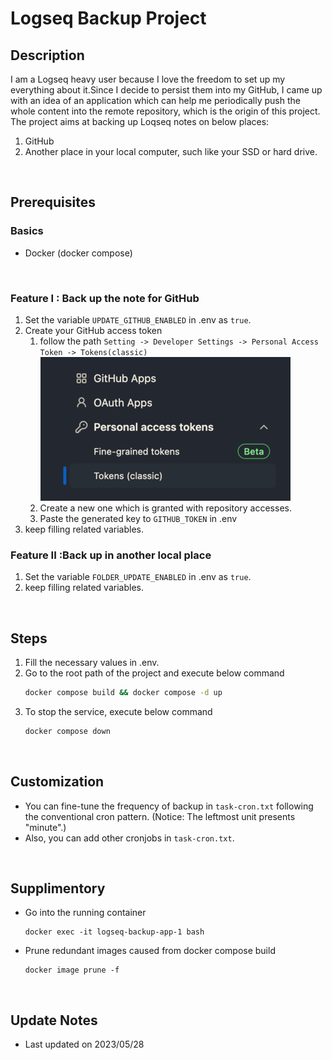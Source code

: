# Logseq Backup Project
## Description
I am a Logseq heavy user because I love the freedom to set up my everything about it.Since I decide to persist them into my GitHub, I came up with an idea of an application which can help me periodically push the whole content into the remote repository, which is the origin of this project.
<br>
The project aims at backing up Loqseq notes on below places:
1. GitHub
2. Another place in your local computer, such like your SSD or hard drive.
<br>

## Prerequisites
### Basics
* Docker (docker compose)
<br>

### Feature I : Back up the note for GitHub
1. Set the variable `UPDATE_GITHUB_ENABLED` in .env as `true`.
2. Create your GitHub access token 
    1. follow the path `Setting -> Developer Settings -> Personal Access Token -> Tokens(classic)`
    ![image info](./assets/personal-access-token.png)
    2. Create a new one which is granted with repository accesses.
    3. Paste the generated key to `GITHUB_TOKEN` in .env
3. keep filling related variables.

### Feature II :Back up in another local place
1. Set the variable `FOLDER_UPDATE_ENABLED` in .env as `true`.
2. keep filling related variables.
<br>

## Steps
1. Fill the necessary values in .env.
2. Go to the root path of the project and execute below command
    ```bash
    docker compose build && docker compose -d up
    ```
3. To stop the service, execute below command
    ```bash
    docker compose down
    ```
<br>

## Customization
* You can fine-tune the frequency of backup in `task-cron.txt` following the conventional cron pattern. (Notice: The leftmost unit presents "minute".)
* Also, you can add other cronjobs in `task-cron.txt`.
<br>

## Supplimentory
* Go into the running container
    ```
    docker exec -it logseq-backup-app-1 bash
    ```
* Prune redundant images caused from docker compose build
    ```
    docker image prune -f
    ```
<br>

## Update Notes
* Last updated on 2023/05/28